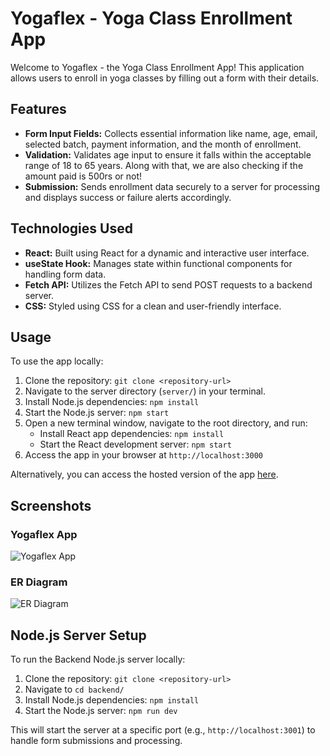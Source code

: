# Yogaflex - Yoga Class Enrollment App

Welcome to Yogaflex - the Yoga Class Enrollment App! This application allows users to enroll in yoga classes by filling out a form with their details.

## Features

- **Form Input Fields:** Collects essential information like name, age, email, selected batch, payment information, and the month of enrollment.
- **Validation:** Validates age input to ensure it falls within the acceptable range of 18 to 65 years. Along with that, we are also checking if the amount paid is 500rs or not!
- **Submission:** Sends enrollment data securely to a server for processing and displays success or failure alerts accordingly.

## Technologies Used

- **React:** Built using React for a dynamic and interactive user interface.
- **useState Hook:** Manages state within functional components for handling form data.
- **Fetch API:** Utilizes the Fetch API to send POST requests to a backend server.
- **CSS:** Styled using CSS for a clean and user-friendly interface.

## Usage

To use the app locally:

1. Clone the repository: `git clone <repository-url>`
2. Navigate to the server directory (`server/`) in your terminal.
3. Install Node.js dependencies: `npm install`
4. Start the Node.js server: `npm start`
5. Open a new terminal window, navigate to the root directory, and run:
   - Install React app dependencies: `npm install`
   - Start the React development server: `npm start`
6. Access the app in your browser at `http://localhost:3000`

Alternatively, you can access the hosted version of the app [here](https://yogaflex.netlify.app/).

## Screenshots

### Yogaflex App
![Yogaflex App](https://github.com/nisheetkaran/YogaFlex/assets/77787531/8003c551-236a-4345-877a-2d12f864df41)

### ER Diagram
![ER Diagram](https://github.com/nisheetkaran/YogaFlex/assets/77787531/00fb4867-bf40-401c-ad78-7f10206679e1)

## Node.js Server Setup

To run the Backend  Node.js server locally:

1. Clone the repository: `git clone <repository-url>`
2. Navigate to `cd backend/`
3. Install Node.js dependencies: `npm install`
4. Start the Node.js server: `npm run dev`

This will start the server at a specific port (e.g., `http://localhost:3001`) to handle form submissions and processing.
